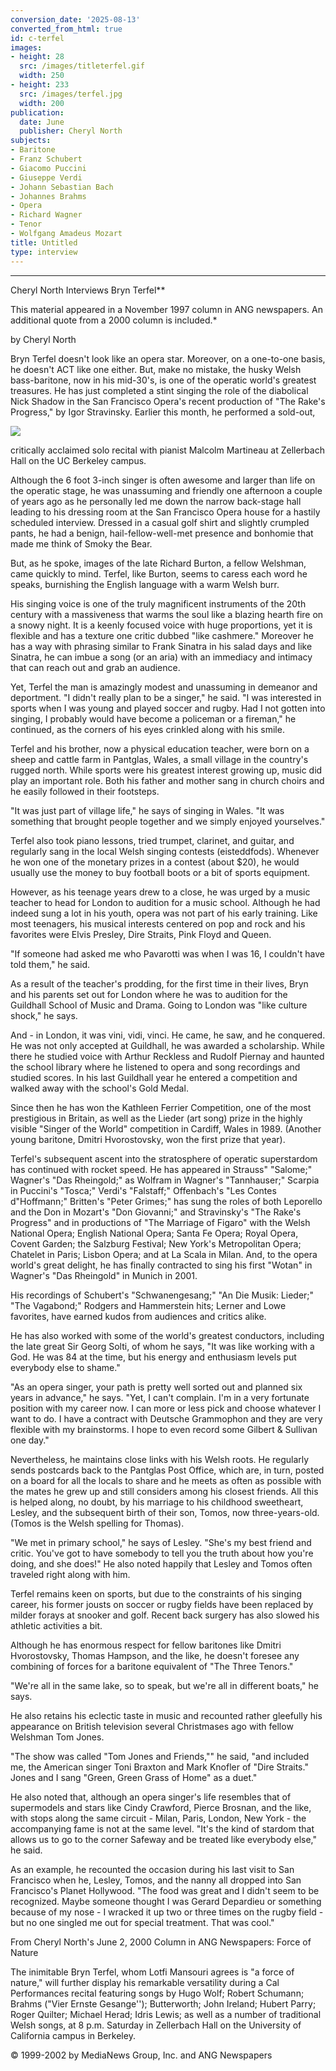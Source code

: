```yaml
---
conversion_date: '2025-08-13'
converted_from_html: true
id: c-terfel
images:
- height: 28
  src: /images/titleterfel.gif
  width: 250
- height: 233
  src: /images/terfel.jpg
  width: 200
publication:
  date: June
  publisher: Cheryl North
subjects:
- Baritone
- Franz Schubert
- Giacomo Puccini
- Giuseppe Verdi
- Johann Sebastian Bach
- Johannes Brahms
- Opera
- Richard Wagner
- Tenor
- Wolfgang Amadeus Mozart
title: Untitled
type: interview
---
```


***

 Cheryl North Interviews Bryn Terfel**

 This material appeared in a November 1997 column in ANG newspapers. An
 additional quote from a 2000 column is included.*

 by Cheryl North

 Bryn Terfel doesn't look like an opera star. Moreover, on a one-to-one basis,
 he doesn't ACT like one either. But, make no mistake, the husky Welsh
 bass-baritone, now in his mid-30's, is one of the operatic world's greatest
 treasures. He has just completed a stint singing the role of the diabolical
 Nick Shadow in the San Francisco Opera's recent production of "The Rake's
 Progress," by Igor Stravinsky. Earlier this month, he performed a sold-out,

![](/images/terfel.jpg)

 critically acclaimed solo recital with pianist Malcolm Martineau at Zellerbach
 Hall on the UC Berkeley campus.

 Although the 6 foot 3-inch singer is often awesome and larger than life on the
 operatic stage, he was unassuming and friendly one afternoon a couple of years
 ago as he personally led me down the narrow back-stage hall leading to his
 dressing room at the San Francisco Opera house for a hastily scheduled
 interview. Dressed in a casual golf shirt and slightly crumpled pants, he had
 a benign, hail-fellow-well-met presence and bonhomie that made me think of
 Smoky the Bear.

 But, as he spoke, images of the late Richard Burton, a fellow Welshman, came
 quickly to mind. Terfel, like Burton, seems to caress each word he speaks,
 burnishing the English language with a warm Welsh burr.

 His singing voice is one of the truly magnificent instruments of the 20th
 century with a massiveness that warms the soul like a blazing hearth fire on a
 snowy night. It is a keenly focused voice with huge proportions, yet it is
 flexible and has a texture one critic dubbed "like cashmere." Moreover he has
 a way with phrasing similar to Frank Sinatra in his salad days and like
 Sinatra, he can imbue a song (or an aria) with an immediacy and intimacy that
 can reach out and grab an audience.

 Yet, Terfel the man is amazingly modest and unassuming in demeanor and
 deportment.
 "I didn't really plan to be a singer," he said. "I was interested in sports
 when I was young and played soccer and rugby. Had I not gotten into singing, I
 probably would have become a policeman or a fireman," he continued, as the
 corners of his eyes crinkled along with his smile.

 Terfel and his brother, now a physical education teacher, were born on a sheep
 and cattle farm in Pantglas, Wales, a small village in the country's rugged
 north. While sports were his greatest interest growing up, music did play an
 important role. Both his father and mother sang in church choirs and he easily
 followed in their footsteps.

 "It was just part of village life," he says of singing in Wales. "It was
 something that brought people together and we simply enjoyed yourselves."

 Terfel also took piano lessons, tried trumpet, clarinet, and guitar, and
 regularly sang in the local Welsh singing contests (eisteddfods). Whenever he
 won one of the monetary prizes in a contest (about $20), he would usually use
 the money to buy football boots or a bit of sports equipment.

 However, as his teenage years drew to a close, he was urged by a music teacher
 to head for London to audition for a music school. Although he had indeed sung
 a lot in his youth, opera was not part of his early training. Like most
 teenagers, his musical interests centered on pop and rock and his favorites
 were Elvis Presley, Dire Straits, Pink Floyd and Queen.

 "If someone had asked me who Pavarotti was when I was 16, I couldn't have told
 them," he said.

 As a result of the teacher's prodding, for the first time in their lives, Bryn
 and his parents set out for London where he was to audition for the Guildhall
 School of Music and Drama. Going to London was "like culture shock," he says.

 And - in London, it was vini, vidi, vinci. He came, he saw, and he conquered.
 He was not only accepted at Guildhall, he was awarded a scholarship. While
 there he studied voice with Arthur Reckless and Rudolf Piernay and haunted the
 school library where he listened to opera and song recordings and studied
 scores. In his last Guildhall year he entered a competition and walked away
 with the school's Gold Medal.

 Since then he has won the Kathleen Ferrier Competition, one of the most
 prestigious in Britain, as well as the Lieder (art song) prize in the highly
 visible "Singer of the World" competition in Cardiff, Wales in 1989. (Another
 young baritone, Dmitri Hvorostovsky, won the first prize that year).

 Terfel's subsequent ascent into the stratosphere of operatic superstardom has
 continued with rocket speed. He has appeared in Strauss" "Salome;" Wagner's
 "Das Rheingold;" as Wolfram in Wagner's "Tannhauser;" Scarpia in Puccini's
 "Tosca;" Verdi's "Falstaff;" Offenbach's "Les Contes d"Hoffmann;" Britten's
 "Peter Grimes;" has sung the roles of both Leporello and the Don in Mozart's
 "Don Giovanni;" and Stravinsky's "The Rake's Progress" and in productions of
 "The Marriage of Figaro" with the Welsh National Opera; English National
 Opera; Santa Fe Opera; Royal Opera, Covent Garden; the Salzburg Festival; New
 York's Metropolitan Opera; Chatelet in Paris; Lisbon Opera; and at La Scala in
 Milan. And, to the opera world's great delight, he has finally contracted to
 sing his first "Wotan" in Wagner's "Das Rheingold" in Munich in 2001.

 His recordings of Schubert's "Schwanengesang;" "An Die Musik: Lieder;" "The
 Vagabond;" Rodgers and Hammerstein hits; Lerner and Lowe favorites, have
 earned kudos from audiences and critics alike.

 He has also worked with some of the world's greatest conductors, including the
 late great Sir Georg Solti, of whom he says, "It was like working with a God.
 He was 84 at the time, but his energy and enthusiasm levels put everybody else
 to shame."

 "As an opera singer, your path is pretty well sorted out and planned six years
 in advance," he says. "Yet, I can't complain. I'm in a very fortunate position
 with my career now. I can more or less pick and choose whatever I want to do.
 I have a contract with Deutsche Grammophon and they are very flexible with my
 brainstorms. I hope to even record some Gilbert & Sullivan one day."

 Nevertheless, he maintains close links with his Welsh roots. He regularly
 sends postcards back to the Pantglas Post Office, which are, in turn, posted
 on a board for all the locals to share and he meets as often as possible with
 the mates he grew up and still considers among his closest friends. All this
 is helped along, no doubt, by his marriage to his childhood sweetheart,
 Lesley, and the subsequent birth of their son, Tomos, now three-years-old.
 (Tomos is the Welsh spelling for Thomas).

 "We met in primary school," he says of Lesley. "She's my best friend and
 critic. You've got to have somebody to tell you the truth about how you're
 doing, and she does!" He also noted happily that Lesley and Tomos often
 traveled right along with him.

 Terfel remains keen on sports, but due to the constraints of his singing
 career, his former jousts on soccer or rugby fields have been replaced by
 milder forays at snooker and golf. Recent back surgery has also slowed his
 athletic activities a bit.

 Although he has enormous respect for fellow baritones like Dmitri
 Hvorostovsky, Thomas Hampson, and the like, he doesn't foresee any combining
 of forces for a baritone equivalent of "The Three Tenors."

 "We're all in the same lake, so to speak, but we're all in different boats,"
 he says.

He also retains his eclectic taste in music and recounted rather gleefully his
 appearance on British television several Christmases ago with fellow Welshman
 Tom Jones.

 "The show was called "Tom Jones and Friends,"" he said, "and included me, the
 American singer Toni Braxton and Mark Knofler of "Dire Straits." Jones and I
 sang "Green, Green Grass of Home" as a duet."

 He also noted that, although an opera singer's life resembles that of
 supermodels and stars like Cindy Crawford, Pierce Brosnan, and the like, with
 stops along the same circuit - Milan, Paris, London, New York - the
 accompanying fame is not at the same level. "It's the kind of stardom that
 allows us to go to the corner Safeway and be treated like everybody else," he
 said.

 As an example, he recounted the occasion during his last visit to San
 Francisco when he, Lesley, Tomos, and the nanny all dropped into San
 Francisco's Planet Hollywood. "The food was great and I didn't seem to be
 recognized. Maybe someone thought I was Gerard Depardieu or something because
 of my nose - I wracked it up two or three times on the rugby field - but no
 one singled me out for special treatment. That was cool."

 From Cheryl North's June 2, 2000 Column in ANG Newspapers: Force of Nature

 The inimitable Bryn Terfel, whom Lotfi Mansouri agrees is "a force of nature,"
 will further display his remarkable versatility during a Cal Performances
 recital featuring songs by Hugo Wolf; Robert Schumann; Brahms ("Vier Ernste
 Gesange''); Butterworth; John Ireland; Hubert Parry; Roger Quilter; Michael
 Herad; Idris Lewis; as well as a number of traditional Welsh songs, at 8 p.m.
 Saturday in Zellerbach Hall on the University of California campus in
 Berkeley.

 © 1999-2002 by MediaNews Group, Inc. and ANG Newspapers
